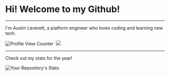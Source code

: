 # Hi! Welcome to my Github!
---
I'm Austin Leverett, a platform engineer who loves coding and learning new tech.

![Profile View Counter](https://komarev.com/ghpvc/?username=miliaus)&nbsp;
<img src="https://img.shields.io/badge/LinkedIn-0077B5?style=for-the-badge&logo=linkedin&logoColor=white" />


--------
Check out my stats for the year!

![Your Repository's Stats](https://github-readme-stats.vercel.app/api?username=miliaus&show_icons=true)
